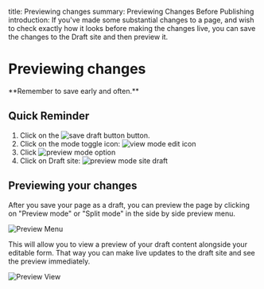 title: Previewing changes
summary: Previewing Changes Before Publishing
introduction: If you've made some substantial changes to a page, and wish to check exactly how it looks before making the changes live, you can save the changes to the Draft site and then preview it.

# Previewing changes

<div class="note" markdown="1">
**Remember to save early and often.**
</div>

## Quick Reminder

 1. Click on the ![save draft button](/_images/save-draft-button.png) button.
 2. Click on the mode toggle icon: ![view mode edit icon](/_images/view-mode-edit-icon.png)
 3. Click ![preview mode option](/_images/preview-mode-option.png)
 4. Click on Draft site: ![preview mode site draft](/_images/preview-draft-published.png)

## Previewing your changes

After you save your page as a draft, you can preview the page by clicking on "Preview mode" or "Split mode" in the side by side preview menu.

![Preview Menu](/_images/Preview-Bar.png)

This will allow you to view a preview of your draft content alongside your editable form. That way you can make
live updates to the draft site and see the preview immediately.

![Preview View](/_images/Preview.png)
